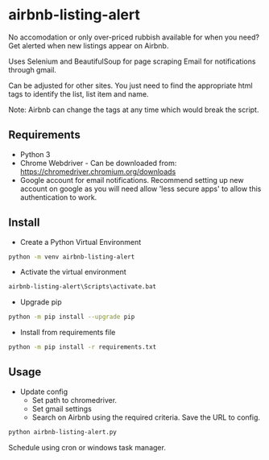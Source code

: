# airbnb-listing-alert
No accomodation or only over-priced rubbish available for when you need?
Get alerted when new listings appear on Airbnb.

Uses Selenium and BeautifulSoup for page scraping
Email for notifications through gmail.

Can be adjusted for other sites. You just need to find the appropriate html tags to identify the list, list item and name.

Note: Airbnb can change the tags at any time which would break the script.

## Requirements
* Python 3
* Chrome Webdriver - Can be downloaded from: https://chromedriver.chromium.org/downloads
* Google account for email notifications. Recommend setting up new account on google as you will need allow 'less secure apps' to allow this authentication to work. 

## Install
* Create a Python Virtual Environment
```bash
python -m venv airbnb-listing-alert
```
* Activate the virtual environment
```bash
airbnb-listing-alert\Scripts\activate.bat
```
* Upgrade pip
```bash
python -m pip install --upgrade pip
```
* Install from requirements file
```bash
python -m pip install -r requirements.txt
```

## Usage
- Update config
    - Set path to chromedriver.
    - Set gmail settings
    - Search on Airbnb using the required criteria. Save the URL to config.

```bash
python airbnb-listing-alert.py
```

Schedule using cron or windows task manager.